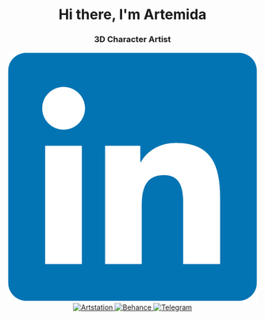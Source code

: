 <div id="header" align="center">
     <h1>Hi there, I'm Artemida</h1>
     <h3>3D Character Artist</h3>
</div>
<div id="header" align="center">
<a href="https://www.linkedin.com/in/tukhvatshyna">
      <img src="https://github.com/ArtemidaCG/ArtemidaCG.github.io/blob/main/Icons/LinkedIn_logo_initials.png?raw=true" alt="LinkedIn"/>
</a>
<a href="https://www.artstation.com/tukhvatshyna">
     <img src="http://img.shilds.io/badge/Artstation-blue?style=for-the-badge&logo=artstation&logoColor=white" alt="Artstation"/>
</a>
<a href="https://www.behance.net/tukhvatshyna">
     <img src="http://img.shilds.io/badge/Behance-blue?style=for-the-badge&logo=behance&logoColor=white" alt="Behance"/>
</a>
<a href="https://t.me/ARTEMIDA_CG">
     <img src="http://img.shilds.io/badge/Telegram-blue?style=for-the-badge&logo=telegram&logoColor=white" alt="Telegram"/>
</a>
</div>
